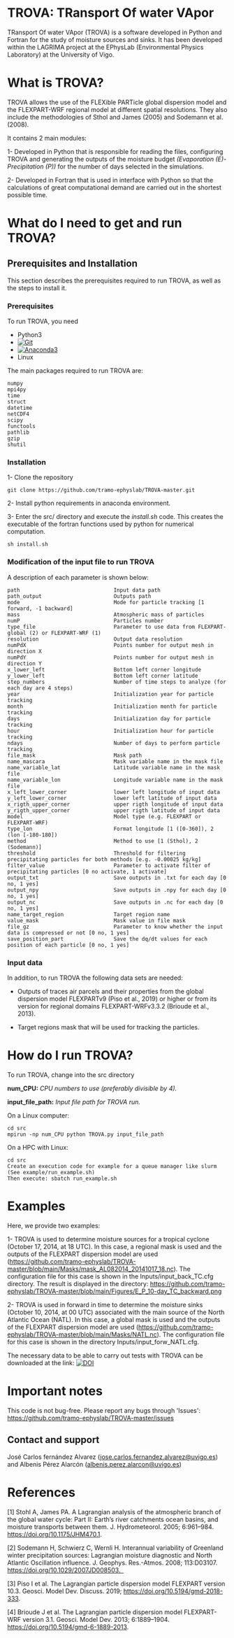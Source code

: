 # TROVA: TRansport Of water VApor

TRansport Of water VApor (TROVA) is a software developed in Python and Fortran for the study of moisture sources and sinks. It has been developed within the LAGRIMA project at the EPhysLab (Environmental Physics Laboratory) at the University of Vigo.

# What is TROVA?

TROVA allows the use of the FLEXible PARTicle global dispersion model and the FLEXPART-WRF regional model at different spatial resolutions. They also include the methodologies of Sthol and James (2005) and Sodemann et al. (2008). 

It contains 2 main modules:

1- Developed in Python that is responsible for reading the files, configuring TROVA and generating the outputs of the moisture budget *(Evaporation (E)-Precipitation (P))* for the number of days selected in the simulations.

2- Developed in Fortran that is used in interface with Python so that the calculations of great computational demand are carried out in the shortest possible time.


# What do I need to get and run TROVA?

## Prerequisites and Installation
This section describes the prerequisites required to run TROVA, as well as the steps to install it.

### Prerequisites

To run TROVA, you need
* Python3
* [![Git](https://git-scm.com/)](https://git-scm.com/)
* [![Anaconda3](https://www.anaconda.com/)](https://www.anaconda.com/)
* Linux

The main packages required to run TROVA are:
```
numpy 
mpi4py 
time
struct
datetime
netCDF4 
scipy
functools
pathlib 
gzip
shutil
```
### Installation
 1- Clone the repository 
 ```
 git clone https://github.com/tramo-ephyslab/TROVA-master.git
 ```
 2- Install python requirements in anaconda environment.
 
 3- Enter the src/ directory and execute the *install.sh* code. This creates the executable of the fortran functions used by python for numerical computation.
 ```
 sh install.sh
 ```
 
### Modification of the input file to run TROVA

A description of each parameter is shown below:
 ```
 path                              Input data path
 path_output                       Outputs path
 mode                              Mode for particle tracking [1 forward, -1 backward]
 mass                              Atmospheric mass of particles
 numP                              Particles number
 type_file                         Parameter to use data from FLEXPART-global (2) or FLEXPART-WRF (1)
 resolution                        Output data resolution 
 numPdX                            Points number for output mesh in direction X
 numPdY                            Points number for output mesh in direction Y
 x_lower_left                      Bottom left corner longitude
 y_lower_left                      Bottom left corner latitude
 step_numbers                      Number of time steps to analyze (for each day are 4 steps)
 year                              Initialization year for particle tracking  
 month                             Initialization month for particle tracking 
 days                              Initialization day for particle tracking   
 hour                              Initialization hour for particle tracking 
 ndays                             Number of days to perform particle tracking
 file_mask                         Mask path 
 name_mascara                      Mask variable name in the mask file
 name_variable_lat                 Latitude variable name in the mask file
 name_variable_lon                 Longitude variable name in the mask file
 x_left_lower_corner               lower left longitude of input data
 y_left_lower_corner               lower left latitude of input data
 x_rigth_upper_corner              upper rigth longitude of input data
 y_rigth_upper_corner              upper rigth latitude of input data
 model                             Model type (e.g. FLEXPART or FLEXPART-WRF)
 type_lon                          Format longitude [1 ([0-360]), 2 (lon [-180-180])
 method                            Method to use [1 (Sthol), 2 (Sodemann)]
 threshold                         Threshold for filtering precipitating particles for both methods [e.g. -0.00025 kg/kg]
 filter_value                      Parameter to activate filter of precipitating particles [0 no activate, 1 activate]
 output_txt                        Save outputs in .txt for each day [0 no, 1 yes]
 output_npy                        Save outputs in .npy for each day [0 no, 1 yes] 
 output_nc                         Save outputs in .nc for each day [0 no, 1 yes] 
 name_target_region                Target region name
 value_mask                        Mask value in file mask
 file_gz                           Parameter to know whether the input data is compressed or not [0 no, 1 yes]
 save_position_part                Save the dq/dt values for each position of each particle [0 no, 1 yes]
```
### Input data

In addition, to run TROVA the following data sets are needed:
- Outputs of traces air parcels and their properties from the global dispersion model FLEXPARTv9 (Piso et al., 2019) or higher or from its version for regional domains FLEXPART-WRFv3.3.2 (Brioude et al., 2013).

- Target regions mask that will be used for tracking the particles.

# How do I run TROVA?

To run TROVA, change into the src directory

**num_CPU:** *CPU numbers to use (preferably divisible by 4).*

**input_file_path:** *Input file path for TROVA run.*

On a Linux computer:

```
cd src
mpirun -np num_CPU python TROVA.py input_file_path
```

On a HPC with Linux:

```
cd src
Create an execution code for example for a queue manager like slurm (See example/run_example.sh)
Then execute: sbatch run_example.sh
```

# Examples
Here, we provide two examples:

1- TROVA is used to determine moisture sources for a tropical cyclone (October 17, 2014, at 18 UTC). In this case, a regional mask is used and the outputs of the FLEXPART dispersion model are used (https://github.com/tramo-ephyslab/TROVA-master/blob/main/Masks/mask_AL082014_20141017_18.nc). The configuration file for this case is shown in the Inputs/input_back_TC.cfg directory. The result is displayed in the directory: https://github.com/tramo-ephyslab/TROVA-master/blob/main/Figures/E_P_10-day_TC_backward.png

2- TROVA is used in forward in time to determine the moisture sinks (October 10, 2014, at 00 UTC) associated with the main source of the North Atlantic Ocean (NATL). In this case, a global mask is used and the outputs of the FLEXPART dispersion model are used (https://github.com/tramo-ephyslab/TROVA-master/blob/main/Masks/NATL.nc). The configuration file for this case is shown in the directory Inputs/input_forw_NATL.cfg. 

The necessary data to be able to carry out tests with TROVA can be downloaded at the link: [![DOI](https://zenodo.org/badge/DOI/10.5281/zenodo.6490365.svg)](https://doi.org/10.5281/zenodo.6490365)

# Important notes

This code is not bug-free. Please report any bugs through 'Issues': https://github.com/tramo-ephyslab/TROVA-master/issues

## Contact and support

José Carlos fernández Alvarez (jose.carlos.fernandez.alvarez@uvigo.es) and Albenis Pérez Alarcón (albenis.perez.alarcon@uvigo.es)
 
# References
[1] Stohl A, James PA. A Lagrangian analysis of the atmospheric branch of the global water cycle: Part II: Earth’s river catchments ocean basins, and moisture transports between them. J. Hydrometeorol. 2005; 6:961–984. https://doi.org/10.1175/JHM470.1.

[2] Sodemann H, Schwierz C, Wernli H. Interannual variability of Greenland winter precipitation sources: Lagrangian moisture diagnostic and North Atlantic Oscillation influence. J. Geophys. Res.-Atmos. 2008; 113:D03107. https://doi.org/10.1029/2007JD008503. 

[3] Piso I et al. The Lagrangian particle dispersion model FLEXPART version 10.3. Geosci. Model Dev. Discuss. 2019; https://doi.org/10.5194/gmd-2018-333.

[4] Brioude J et al. The Lagrangian particle dispersion model FLEXPART-WRF version 3.1. Geosci. Model Dev. 2013; 6:1889–1904. https://doi.org/10.5194/gmd-6-1889-2013.
